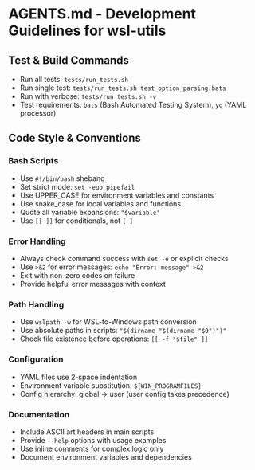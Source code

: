 # AGENTS.md - Development Guidelines for wsl-utils

## Test & Build Commands
- Run all tests: `tests/run_tests.sh`
- Run single test: `tests/run_tests.sh test_option_parsing.bats`
- Run with verbose: `tests/run_tests.sh -v`
- Test requirements: `bats` (Bash Automated Testing System), `yq` (YAML processor)

## Code Style & Conventions

### Bash Scripts
- Use `#!/bin/bash` shebang
- Set strict mode: `set -euo pipefail`
- Use UPPER_CASE for environment variables and constants
- Use snake_case for local variables and functions
- Quote all variable expansions: `"$variable"`
- Use `[[ ]]` for conditionals, not `[ ]`

### Error Handling
- Always check command success with `set -e` or explicit checks
- Use `>&2` for error messages: `echo "Error: message" >&2`
- Exit with non-zero codes on failure
- Provide helpful error messages with context

### Path Handling
- Use `wslpath -w` for WSL-to-Windows path conversion
- Use absolute paths in scripts: `"$(dirname "$(dirname "$0")")"`
- Check file existence before operations: `[[ -f "$file" ]]`

### Configuration
- YAML files use 2-space indentation
- Environment variable substitution: `${WIN_PROGRAMFILES}`
- Config hierarchy: global → user (user config takes precedence)

### Documentation
- Include ASCII art headers in main scripts
- Provide `--help` options with usage examples
- Use inline comments for complex logic only
- Document environment variables and dependencies
